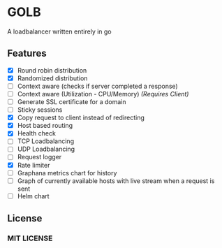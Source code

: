 # GOLB

A loadbalancer written entirely in go

## Features

- [x] Round robin distribution
- [x] Randomized distribution
- [ ] Context aware (checks if server completed a response)
- [ ] Context aware (Utilization - CPU/Memory) _(Requires Client)_
- [ ] Generate SSL certificate for a domain
- [ ] Sticky sessions
- [x] Copy request to client instead of redirecting
- [x] Host based routing
- [x] Health check
- [ ] TCP Loadbalancing
- [ ] UDP Loadbalancing
- [ ] Request logger
- [x] Rate limiter
- [ ] Graphana metrics chart for history
- [ ] Graph of currently available hosts with live stream when a request is sent
- [ ] Helm chart

## License

### MIT LICENSE
